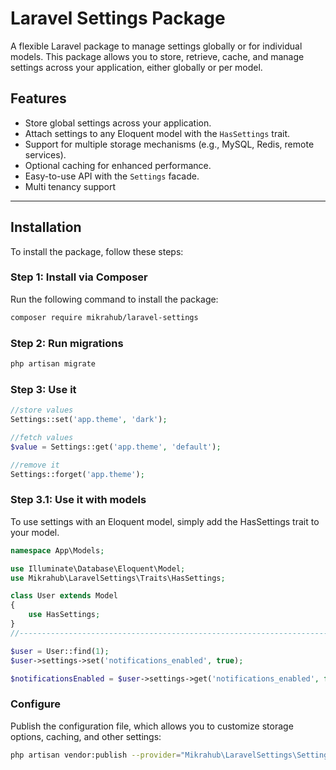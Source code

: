 # Laravel Settings Package

A flexible Laravel package to manage settings globally or for individual models. This package allows you to store, retrieve, cache, and manage settings across your application, either globally or per model.

## Features

- Store global settings across your application.
- Attach settings to any Eloquent model with the `HasSettings` trait.
- Support for multiple storage mechanisms (e.g., MySQL, Redis, remote services).
- Optional caching for enhanced performance.
- Easy-to-use API with the `Settings` facade.
- Multi tenancy support
---

## Installation

To install the package, follow these steps:

### Step 1: Install via Composer

Run the following command to install the package:

```bash
composer require mikrahub/laravel-settings
```

### Step 2:  Run migrations

```bash
php artisan migrate
```

### Step 3:  Use it

```php
//store values
Settings::set('app.theme', 'dark');

//fetch values
$value = Settings::get('app.theme', 'default');

//remove it
Settings::forget('app.theme');
```

### Step 3.1: Use it with models
To use settings with an Eloquent model, simply add the HasSettings trait to your model.

```php
namespace App\Models;

use Illuminate\Database\Eloquent\Model;
use Mikrahub\LaravelSettings\Traits\HasSettings;

class User extends Model
{
    use HasSettings;
}
//--------------------------------------------------------------------------

$user = User::find(1);
$user->settings->set('notifications_enabled', true);

$notificationsEnabled = $user->settings->get('notifications_enabled', false);
```
### Configure
Publish the configuration file, which allows you to customize storage options, caching, and other settings:
```bash
php artisan vendor:publish --provider="Mikrahub\LaravelSettings\SettingsServiceProvider" --tag="config"
```
